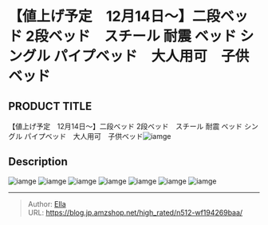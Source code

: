 # 【値上げ予定　12月14日～】二段ベッド 2段ベッド　スチール 耐震 ベッド シングル パイプベッド　大人用可　子供ベッド


## PRODUCT TITLE 

【値上げ予定　12月14日～】二段ベッド 2段ベッド　スチール 耐震 ベッド シングル パイプベッド　大人用可　子供ベッド![iamge](https://b2bfiles1.gigab2b.cn/image/wkseller/301/WF194269/20210122_884fd144b3045408edc7a32bc734a484.jpg)

## Description











![iamge](https://b2bfiles1.gigab2b.cn/image/wkseller/301/WF194269/20210122_13ce377896f2dc25dad208d1e648c1c3.jpg)
![iamge](https://b2bfiles1.gigab2b.cn/image/wkseller/301/WF194269/20210122_1411b871dc0d16bc1f2b85c17e457be6.JPG)
![iamge](https://b2bfiles1.gigab2b.cn/image/wkseller/301/WF194269/20210122_1a4a3caf5986e527d46ba29643253bc8.jpg)
![iamge](https://b2bfiles1.gigab2b.cn/image/wkseller/301/WF194269/20210122_45e91a1cea7e032d872ac23609c38d55.jpg)
![iamge](https://b2bfiles1.gigab2b.cn/image/wkseller/301/WF194269/20210122_55db63982647153feddbb9dd1b65568f.jpg)
![iamge](https://b2bfiles1.gigab2b.cn/image/wkseller/301/WF194269/20210122_5e0765905dab4d9fe65978181c86e0f3.jpg)
![iamge](https://b2bfiles1.gigab2b.cn/image/wkseller/301/WF194269/20210122_c9fd122ad134336c8bed6cfdd154fb11.jpg)


---

> Author: [Ella](https://blog.jp.amzshop.net/)  
> URL: https://blog.jp.amzshop.net/high_rated/n512-wf194269baa/  

